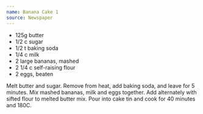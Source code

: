 ```yaml
---
name: Banana Cake 1
source: Newspaper
---
```


* 125g butter
* 1/2 c sugar
* 1/2 t baking soda
* 1/4 c milk
* 2 large bananas, mashed
* 2 1/4 c self-raising flour
* 2 eggs, beaten

Melt butter and sugar.  Remove from heat, add baking soda, and leave for 5 minutes.   Mix mashed bananas, milk and eggs together.  Add alternately with sifted flour to melted butter mix.  Pour into cake tin and cook for 40 minutes and 180C.

